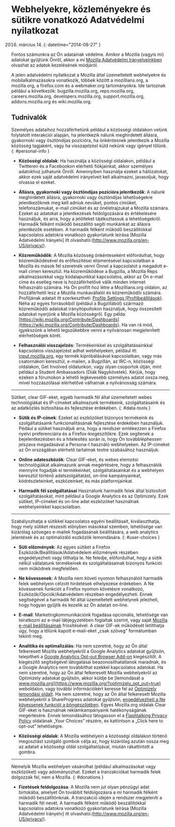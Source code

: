 # Webhelyekre, közleményekre és sütikre vonatkozó Adatvédelmi nyilatkozat

2016. március 14.
{: datetime="2014-08-27" }

Fontos számunkra az Ön adatainak védelme. Amikor a Mozilla (vagyis mi) adatokat gyűjtünk Önről, akkor a mi [Mozilla Adatvédelmi Irányelveinkben](http://www.mozilla.org/en-US/privacy/) olvashat az adatok kezelésének módjáról.

A jelen adatvédelmi nyilatkozat a Mozilla által üzemeltetett webhelyekre és mobilalkalmazásokra vonatkozik, többek között a mozillians.org, a mozilla.org, a firefox.com és a webmaker.org tartományokra. Ide tartoznak például a következők: bugzilla.mozilla.org, reps.mozilla.org, careers.mozilla.org, developers.mozilla.org, support.mozilla.org, addons.mozilla.org és wiki.mozilla.org.

## Tudnivalók

Személyes adataihoz hozzáférhetünk például a közösségi oldalakon velünk folytatott interakciói alapján, ha jelentkezik nálunk meghirdetett állásra, gyakornoki vagy ösztöndíjas pozícióra, ha önkéntesnek jelentkezik a Mozilla közösség tagjaként, vagy ha visszajelzést küld nekünk vagy igényel tőlünk. 
{: #personal-info }

* **Közösségi oldalak**: Ha használja a közösségi oldalakon, például a Twitteren és a Facebookon elérhető fiókjainkat, akkor személyes adatokhoz juthatunk Önről. Amennyiben használja ezeket a hálózatokat, akkor ezek saját adatvédelmi irányelveit kell alkalmazni, javasoljuk, hogy olvassa el ezeket. 

* **Állásra, gyakornoki vagy ösztöndíjas pozícióra jelentkezők**: A nálunk meghirdetett állásra, gyakornoki vagy ösztöndíjas lehetőségekre jelentkezőknek meg kell adniuk nevüket, pontos címüket, telefonszámukat, e-mail címüket és az önéletrajzukat a Mozilla számára. Ezeket az adatokat a jelentkezések feldolgozására és értékelésére használjuk, és arra, hogy a jelölteket tájékoztassuk a lehetőségekről. Harmadik félként működő beszállító segíti munkánkat az állásra jelentkezők esetében. A harmadik félként működő beszállítókkal kapcsolatos adatokra vonatkozó gyakorlatunk leírása [Mozilla Adatvédelmi Irányelv] itt olvasható:(http://www.mozilla.org/en-US/privacy/).

* **Közreműködők**: A Mozilla közösség önkénteseként előfordulhat, hogy közreműködésével és erőfeszítései elismerésével kapcsolatban a Mozilla és mások fel szeretnék venni Önnel a kapcsolatot a megadott e-mail címen keresztül. Ha közreműködése a Bugzilla, a Mozilla Reps alkalmazásokkal vagy kódalapunkkal kapcsolatos, akkor az Ön e-mail címe és esetleg neve is hozzáférhetővé válik minden internet felhasználó számára. Ha Ön profilt hoz létre a Mozillians.org oldalon, az hozzáférhető lesz a Mozilla munkavállalói és közreműködői számára. Profiljának adatait itt szerkesztheti: [Profile Settings (Profilbeállítások)](https://mozillians.org/user/edit). Néha az egyes forrásokból (például a Bugzillából) származó közreműködői adatokat irányítópultokon használjuk, hogy összesített adatokat nyerjünk a Mozilla közösségről. Egy példa: [https://wiki.mozilla.org/Contribute/Dashboards](https://wiki.mozilla.org/Contribute/Dashboards). Ha van rá mód, igyekszünk a lehető legszűkebbre venni a nyilvánosan megjelenített elérhetőségek körét.

* **Felhasználói visszajelzés**: Termékeinkkel és szolgáltatásainkkal kapcsolatos visszajelzést adhat webhelyeken, például itt: [input.mozilla.org](https://input.mozilla.org/), egy termék kipróbálásával kapcsolatban, vagy más csatornákon keresztül, e-mailen, a Bugzillán, az IRC-n, közösségi oldalakon, Get Involved oldalunkon, vagy olyan csoportok útján, mint például a Student Ambassadors (Diák Nagykövetek). Kérjük, hogy ezeken a fórumokon a lehető legkevesebb személyes adatot ossza meg, mivel hozzászólásai elérhetővé válhatnak a nyilvánosság számára.

---------------------------------------

Sütiket, clear GIF-eket, egyéb harmadik fél által üzemeltetett webes technológiákat és IP-címeket alkalmazunk termékeink, szolgáltatásaink és az adatközlés biztosítása és fejlesztése érdekében. 
{: #data-tools }

* **Sütik és IP-címek**: Ezeket az eszközöket bizonyos termékeink és szolgáltatásaink funkcionalitásának fejlesztése érdekében használjuk. Pédául a sütiket használjuk arra, hogy a rendszer emlékezzen a Firefox nyelvi preferenciáira és a Firefox-kiegészítőkre. Ezek segítenek a bejelentkezésben és a hitelesítés során is, hogy Ön továbbléphessen jelszava megadásával a Persona-t használó webhelyeken. Az IP-címeket az Ön országában elérhető tartalmak testre szabásához használjuk.

* **Online adateszközök**: Clear GIF-eket, és webes elemzési technológiákat alkalmazunk annak megértésére, hogy a felhasználók mennyire fogadják el termékeinket, szolgáltatásainkat és a webhelyen keresztül történő adatszolgáltatást, on-line kampányainkat, kódrészleteinket, eszközeinket, és más platformjainkat. 

* **Harmadik fél szolgáltatásai** Használunk harmadik felek által biztosított szolgáltatásokat, mint például a Google Analytics és az Optimizely. Ezek sütiket, IP-címeket és on-line adat eszközöket használnak webhelyeinkkel kapcsolatban. 

---------------------------------------

Szabályozhatja a sütikkel kapcsolatos egyéni beállításait, kiválaszthatja, hogy mely sütiket részesíti előnyben másokkal szemben, lehetősége van kizárólag szöveges e-mailek fogadásának beállítására, a web analytics jelentések és az optimalizáló eszközök lemondására. 
{: #user-choices }

* **Süti előzmények**: Az egyes sütiket a Firefox Eszközök/Beállítások/Adatvédelem előzmények részében engedélyezheti vagy tilthatja le. Ne feledje, előfordulhat, hogy a sütik nélkül vállalatunk termékeinek és szolgáltatásainak bizonyos funkciói nem működnek megfelelően.

* **Ne kövessenek**: A Mozilla nem követi nyomon felhasználóit harmadik felek webhelyein célzott hirdetések elhelyezése érdekében. A Ne kövessenek funkciót a Firefox nyomon követésre vonatkozó, Eszközök/Opciók/Adatvédelem részében engedélyezheti. Ennek segítségével a harmadik fél által üzemeltetett webhelynek jelezheti, hogy hogyan gyűjtik és kezelik az Ön adatait on-line. 

* **E-mail**: Marketingkommunikációnk fogadása opcionális, lehetősége van leiratkozni az e-mail lábjegyzetében foglaltak szerint, vagy saját [Mozilla e-mail beállításainak](https://www.mozilla.org/en-US/newsletter/recovery/) frissítésével. A clear GIF-ek működését letilthatja úgy, hogy a tőlünk kapott e-mail-eket „csak szöveg” formátumban tekinti meg. 

* **Analitika és optimalizálás**: Ha nem szeretné, hogy az Ön által felkeresett Mozilla webhelyekről a Google Analytics adatokat gyűjtsön, telepítheti a [Google Analytics Opt-out Browser Add-on](https://tools.google.com/dlpage/gaoptout) kiegészítőt. A kiegészítő segítségével látogatásai beazonosíthatatlanok maradnak, és a Google Analytics nem továbbíthat ezekkel kapcsolatos adatokat.
Ha nem szeretné, hogy az Ön által felkeresett Mozilla webhelyekről az Optimizely adatokat gyűjtsön, akkor küldje be [lemondását a www.mozilla.org](https://www.mozilla.org/?optimizely_opt_out=true) weboldalon, vagy további információkért keresse fel az [Optimizely lemondási oldalt](https://www.optimizely.com/opt_out). Ha nem szeretné, hogy az Ön által felkeresett Mozilla webhelyekről a ShareProgress adatokat gyűjtsön, [engedélyezheti a Ne kövessenek funkciót a böngészőjében](https://support.mozilla.org/kb/how-do-i-turn-do-not-track-feature). Egyes Mozilla.org oldalak Clear GIF-eket is használnak reklámkampányaink hatékonyságának megértésére.  Ennek lemondásához látogasson el a [Flashtalking Privacy Policy](http://www.flashtalking.com/us/privacypolicy) oldalának „Your Choices” részére, és kattintson a „Click here to opt-out” lehetőségre.

* **Közösségi oldalak**: A Mozilla webhelyein a közösségi oldalakon történő megosztást szolgáló gombok célja az, hogy kizárólag azután ossza meg az adatait a közösségi oldal szolgáltatójával, miután rákattintott a gombra.

---------------------------------------

Némelyik Mozilla webhelyen vásárolhat (például alkalmazásokat vagy eszközöket) vagy adományozhat. Ezeket a tranzakciókat harmadik felek dolgozzák fel, nem a Mozilla. 
{: #donations }

* **Fizetések feldolgozása**: A Mozilla nem jut olyan pénzügyi adat birtokába, amelyet Ön továbbít feldolgozásra a mi harmadik félként működő beszállítónknak. A tranzakció idején a rendszer megjeleníti a harmadik fél nevét. A harmadik félként működő beszállítókkal kapcsolatos adatokra vonatkozó gyakorlatunk leírása [Mozilla Adatvédelmi Irányelv] itt olvasható:(http://www.mozilla.org/en-US/privacy/). 
